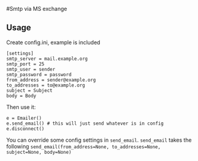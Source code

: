 #Smtp via MS exchange

## Usage
Create config.ini, example is included
```
[settings]
smtp_server = mail.example.org
smtp_port = 25
smtp_user = sender
smtp_password = password
from_address = sender@example.org
to_addresses = to@example.org
subject = Subject
body = Body
```

Then use it:
```
e = Emailer()
e.send_email() # this will just send whatever is in config
e.disconnect()

```

You can override some config settings in ```send_email```. ```send_email``` takes the following
 ```send_email(from_address=None, to_addresses=None, subject=None, body=None)``` 


